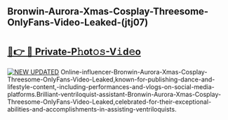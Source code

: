 ## Bronwin-Aurora-Xmas-Cosplay-Threesome-OnlyFans-Video-Leaked-(jtj07)


# <h2><a href="https://mediaupload.pro?-19M">🔗👉 🔴 Private-P𝚑ot𝚘𝚜-V𝚒d𝚎o</a></h2>

[![NEW UPDATED](https://i.imgur.com/0qMVB7G.gif)](https://mediaupload.pro?-19M)
Online-influencer-Bronwin-Aurora-Xmas-Cosplay-Threesome-OnlyFans-Video-Leaked,known-for-publishing-dance-and-lifestyle-content,-including-performances-and-vlogs-on-social-media-platforms.Brilliant-ventriloquist-assistant-Bronwin-Aurora-Xmas-Cosplay-Threesome-OnlyFans-Video-Leaked,celebrated-for-their-exceptional-abilities-and-accomplishments-in-assisting-ventriloquists.  